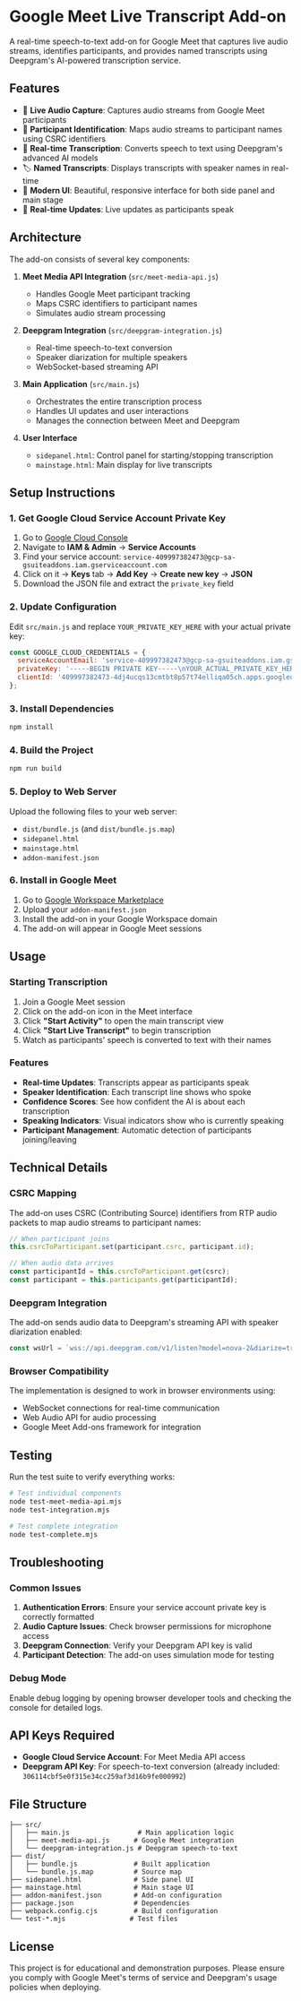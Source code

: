 # Google Meet Live Transcript Add-on

A real-time speech-to-text add-on for Google Meet that captures live audio streams, identifies participants, and provides named transcripts using Deepgram's AI-powered transcription service.

## Features

- 🎤 **Live Audio Capture**: Captures audio streams from Google Meet participants
- 👥 **Participant Identification**: Maps audio streams to participant names using CSRC identifiers
- 📝 **Real-time Transcription**: Converts speech to text using Deepgram's advanced AI models
- 🏷️ **Named Transcripts**: Displays transcripts with speaker names in real-time
- 🎨 **Modern UI**: Beautiful, responsive interface for both side panel and main stage
- 🔄 **Real-time Updates**: Live updates as participants speak

## Architecture

The add-on consists of several key components:

1. **Meet Media API Integration** (`src/meet-media-api.js`)
   - Handles Google Meet participant tracking
   - Maps CSRC identifiers to participant names
   - Simulates audio stream processing

2. **Deepgram Integration** (`src/deepgram-integration.js`)
   - Real-time speech-to-text conversion
   - Speaker diarization for multiple speakers
   - WebSocket-based streaming API

3. **Main Application** (`src/main.js`)
   - Orchestrates the entire transcription process
   - Handles UI updates and user interactions
   - Manages the connection between Meet and Deepgram

4. **User Interface**
   - `sidepanel.html`: Control panel for starting/stopping transcription
   - `mainstage.html`: Main display for live transcripts

## Setup Instructions

### 1. Get Google Cloud Service Account Private Key

1. Go to [Google Cloud Console](https://console.cloud.google.com/)
2. Navigate to **IAM & Admin** → **Service Accounts**
3. Find your service account: `service-409997382473@gcp-sa-gsuiteaddons.iam.gserviceaccount.com`
4. Click on it → **Keys** tab → **Add Key** → **Create new key** → **JSON**
5. Download the JSON file and extract the `private_key` field

### 2. Update Configuration

Edit `src/main.js` and replace `YOUR_PRIVATE_KEY_HERE` with your actual private key:

```javascript
const GOOGLE_CLOUD_CREDENTIALS = {
  serviceAccountEmail: 'service-409997382473@gcp-sa-gsuiteaddons.iam.gserviceaccount.com',
  privateKey: '-----BEGIN PRIVATE KEY-----\nYOUR_ACTUAL_PRIVATE_KEY_HERE\n-----END PRIVATE KEY-----\n',
  clientId: '409997382473-4dj4ucqs13cmtbt8p57t74elliqa05ch.apps.googleusercontent.com'
};
```

### 3. Install Dependencies

```bash
npm install
```

### 4. Build the Project

```bash
npm run build
```

### 5. Deploy to Web Server

Upload the following files to your web server:
- `dist/bundle.js` (and `dist/bundle.js.map`)
- `sidepanel.html`
- `mainstage.html`
- `addon-manifest.json`

### 6. Install in Google Meet

1. Go to [Google Workspace Marketplace](https://workspace.google.com/marketplace)
2. Upload your `addon-manifest.json`
3. Install the add-on in your Google Workspace domain
4. The add-on will appear in Google Meet sessions

## Usage

### Starting Transcription

1. Join a Google Meet session
2. Click on the add-on icon in the Meet interface
3. Click **"Start Activity"** to open the main transcript view
4. Click **"Start Live Transcript"** to begin transcription
5. Watch as participants' speech is converted to text with their names

### Features

- **Real-time Updates**: Transcripts appear as participants speak
- **Speaker Identification**: Each transcript line shows who spoke
- **Confidence Scores**: See how confident the AI is about each transcription
- **Speaking Indicators**: Visual indicators show who is currently speaking
- **Participant Management**: Automatic detection of participants joining/leaving

## Technical Details

### CSRC Mapping

The add-on uses CSRC (Contributing Source) identifiers from RTP audio packets to map audio streams to participant names:

```javascript
// When participant joins
this.csrcToParticipant.set(participant.csrc, participant.id);

// When audio data arrives
const participantId = this.csrcToParticipant.get(csrc);
const participant = this.participants.get(participantId);
```

### Deepgram Integration

The add-on sends audio data to Deepgram's streaming API with speaker diarization enabled:

```javascript
const wsUrl = `wss://api.deepgram.com/v1/listen?model=nova-2&diarize=true&interim_results=true`;
```

### Browser Compatibility

The implementation is designed to work in browser environments using:
- WebSocket connections for real-time communication
- Web Audio API for audio processing
- Google Meet Add-ons framework for integration

## Testing

Run the test suite to verify everything works:

```bash
# Test individual components
node test-meet-media-api.mjs
node test-integration.mjs

# Test complete integration
node test-complete.mjs
```

## Troubleshooting

### Common Issues

1. **Authentication Errors**: Ensure your service account private key is correctly formatted
2. **Audio Capture Issues**: Check browser permissions for microphone access
3. **Deepgram Connection**: Verify your Deepgram API key is valid
4. **Participant Detection**: The add-on uses simulation mode for testing

### Debug Mode

Enable debug logging by opening browser developer tools and checking the console for detailed logs.

## API Keys Required

- **Google Cloud Service Account**: For Meet Media API access
- **Deepgram API Key**: For speech-to-text conversion (already included: `306114cbf5e0f315e34cc259af3d16b9fe000992`)

## File Structure

```
├── src/
│   ├── main.js                 # Main application logic
│   ├── meet-media-api.js      # Google Meet integration
│   └── deepgram-integration.js # Deepgram speech-to-text
├── dist/
│   ├── bundle.js              # Built application
│   └── bundle.js.map          # Source map
├── sidepanel.html             # Side panel UI
├── mainstage.html             # Main stage UI
├── addon-manifest.json        # Add-on configuration
├── package.json               # Dependencies
├── webpack.config.cjs         # Build configuration
└── test-*.mjs                # Test files
```

## License

This project is for educational and demonstration purposes. Please ensure you comply with Google Meet's terms of service and Deepgram's usage policies when deploying.
